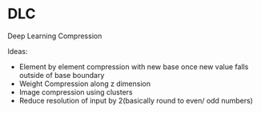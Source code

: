 # DLC
Deep Learning Compression



Ideas:
- Element by element compression with new base once new value falls outside of base boundary
- Weight Compression along z dimension
- Image compression using clusters
- Reduce resolution of input by 2(basically round to even/ odd numbers)
